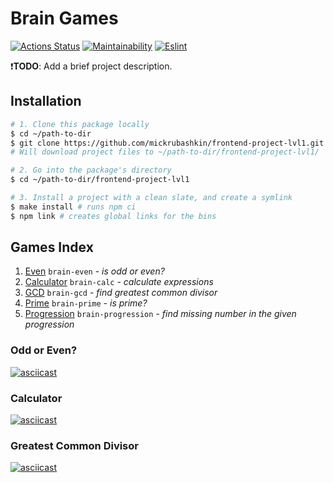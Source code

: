 # Brain Games

[![Actions Status](https://github.com/mickrubashkin/frontend-project-lvl1/workflows/hexlet-check/badge.svg)](https://github.com/mickrubashkin/frontend-project-lvl1/actions)
[![Maintainability](https://api.codeclimate.com/v1/badges/a99a88d28ad37a79dbf6/maintainability)](https://codeclimate.com/github/codeclimate/codeclimate/maintainability)
[![Eslint](https://github.com/mickrubashkin/frontend-project-lvl1/actions/workflows/eslint.yml/badge.svg)](https://github.com/mickrubashkin/frontend-project-lvl1/actions)

❗️**TODO**: Add a brief project description.
## Installation
```bash
# 1. Clone this package locally
$ cd ~/path-to-dir
$ git clone https://github.com/mickrubashkin/frontend-project-lvl1.git
# Will download project files to ~/path-to-dir/frontend-project-lvl1/

# 2. Go into the package's directory
$ cd ~/path-to-dir/frontend-project-lvl1

# 3. Install a project with a clean slate, and create a symlink
$ make install # runs npm ci
$ npm link # creates global links for the bins
```
##  Games Index
1. [Even]() `brain-even` - *is odd or even?*
2. [Calculator]() `brain-calc` - *calculate expressions*
3. [GCD]() `brain-gcd` - *find greatest common divisor*
4. [Prime]() `brain-prime` - *is prime?*
5. [Progression]() `brain-progression` - *find missing number in the given progression*

### Odd or Even?
[![asciicast](https://asciinema.org/a/xSnFP4siV8kJWi5MJFKNoqEJw.svg)](https://asciinema.org/a/xSnFP4siV8kJWi5MJFKNoqEJw)
### Calculator
[![asciicast](https://asciinema.org/a/HBtsAqZK5f15wPpfT7nGIjsbJ.svg)](https://asciinema.org/a/HBtsAqZK5f15wPpfT7nGIjsbJ)

### Greatest Common Divisor
[![asciicast](https://asciinema.org/a/5A7OwYTUL9yCqKHAEp9vrym8p.svg)](https://asciinema.org/a/5A7OwYTUL9yCqKHAEp9vrym8p)